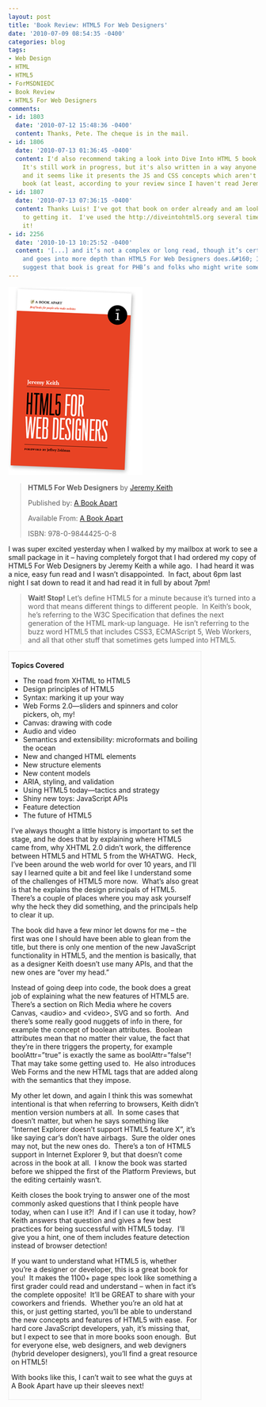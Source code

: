 ```yaml
---
layout: post
title: 'Book Review: HTML5 For Web Designers'
date: '2010-07-09 08:54:35 -0400'
categories: blog
tags:
- Web Design
- HTML
- HTML5
- ForMSDNIEDC
- Book Review
- HTML5 For Web Designers
comments:
- id: 1803
  date: '2010-07-12 15:48:36 -0400'
  content: Thanks, Pete. The cheque is in the mail.
- id: 1806
  date: '2010-07-13 01:36:45 -0400'
  content: I'd also recommend taking a look into Dive Into HTML 5 book (http://diveintohtml5.org/).
    It's still work in progress, but it's also written in a way anyone can understand
    and it seems like it presents the JS and CSS concepts which aren't in Jeremy's
    book (at least, according to your review since I haven't read Jeremy's book).
- id: 1807
  date: '2010-07-13 07:36:15 -0400'
  content: Thanks Luis! I've got that book on order already and am looking forward
    to getting it.  I've used the http://diveintohtml5.org several times and love
    it!
- id: 2256
  date: '2010-10-13 10:25:52 -0400'
  content: '[...] and it’s not a complex or long read, though it’s certainly longer
    and goes into more depth than HTML5 For Web Designers does.&#160; In fact, I’d
    suggest that book is great for PHB’s and folks who might write some [...]'
---
```

[![buy-html5-for-web-designers](/assets/buyhtml5forwebdesigners.png "buy-html5-for-web-designers")](http://books.alistapart.com/product/html5-for-web-designers)

> **HTML5 For Web Designers** by [Jeremy Keith](http://adactio.com/)
>
> Published by: [A Book Apart](http://books.alistapart.com/)
>
> Available From: [A Book Apart](http://books.alistapart.com/product/html5-for-web-designers)
>
> ISBN: 978-0-9844425-0-8

I was super excited yesterday when I walked by my mailbox at work to see a small package in it – having completely forgot that I had ordered my copy of HTML5 For Web Designers by Jeremy Keith a while ago.  I had heard it was a nice, easy fun read and I wasn’t disappointed.  In fact, about 6pm last night I sat down to read it and had read it in full by about 7pm!

> **Wait! Stop!** Let’s define HTML5 for a minute because it’s turned into a word that means different things to different people.  In Keith’s book, he’s referring to the W3C Specification that defines the next generation of the HTML mark-up language.  He isn’t referring to the buzz word HTML5 that includes CSS3, ECMAScript 5, Web Workers, and all that other stuff that sometimes gets lumped into HTML5.
<div style="width: 75%; border: #ddd 1px dotted; padding: 5px;">

**Topics Covered**

*   The road from XHTML to HTML5
*   Design principles of HTML5
*   Syntax: marking it up your way
*   Web Forms 2.0—sliders and spinners and color pickers, oh, my!
*   Canvas: drawing with code
*   Audio and video
*   Semantics and extensibility: microformats and boiling the ocean
*   New and changed HTML elements
*   New structure elements
*   New content models
*   ARIA, styling, and validation
*   Using HTML5 today—tactics and strategy
*   Shiny new toys: JavaScript APIs
*   Feature detection
*   The future of HTML5

I’ve always thought a little history is important to set the stage, and he does that by explaining where HTML5 came from, why XHTML 2.0 didn’t work, the difference between HTML5 and HTML 5 from the WHATWG.  Heck, I’ve been around the web world for over 10 years, and I’ll say I learned quite a bit and feel like I understand some of the challenges of HTML5 more now.  What’s also great is that he explains the design principals of HTML5.  There’s a couple of places where you may ask yourself why the heck they did something, and the principals help to clear it up.

The book did have a few minor let downs for me – the first was one I should have been able to glean from the title, but there is only one mention of the new JavaScript functionality in HTML5, and the mention is basically, that as a designer Keith doesn’t use many APIs, and that the new ones are “over my head.”

Instead of going deep into code, the book does a great job of explaining what the new features of HTML5 are.  There’s a section on Rich Media where he covers Canvas, &lt;audio&gt; and &lt;video&gt;, SVG and so forth.  And there’s some really good nuggets of info in there, for example the concept of boolean attributes.  Boolean attributes mean that no matter their value, the fact that they’re in there triggers the property, for example boolAttr=”true” is exactly the same as boolAttr=”false”!  That may take some getting used to.  He also introduces Web Forms and the new HTML tags that are added along with the semantics that they impose.

My other let down, and again I think this was somewhat intentional is that when referring to browsers, Keith didn’t mention version numbers at all.  In some cases that doesn’t matter, but when he says something like “Internet Explorer doesn’t support HTML5 feature X”, it’s like saying car’s don’t have airbags.  Sure the older ones may not, but the new ones do.  There’s a ton of HTML5 support in Internet Explorer 9, but that doesn’t come across in the book at all.  I know the book was started before we shipped the first of the Platform Previews, but the editing certainly wasn’t.

Keith closes the book trying to answer one of the most commonly asked questions that I think people have today, when can I use it?!  And if I can use it today, how?  Keith answers that question and gives a few best practices for being successful with HTML5 today.  I’ll give you a hint, one of them includes feature detection instead of browser detection!

If you want to understand what HTML5 is, whether you’re a designer or developer, this is a great book for you!  It makes the 1100+ page spec look like something a first grader could read and understand – when in fact it’s the complete opposite!  It’ll be GREAT to share with your coworkers and friends.  Whether you’re an old hat at this, or just getting started, you’ll be able to understand the new concepts and features of HTML5 with ease.  For hard core JavaScript developers, yah, it’s missing that, but I expect to see that in more books soon enough.  But for everyone else, web designers, and web devigners (hybrid developer designers), you’ll find a great resource on HTML5!

With books like this, I can’t wait to see what the guys at A Book Apart have up their sleeves next!